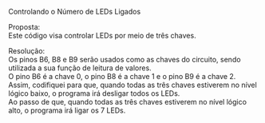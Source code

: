 Controlando o Número de LEDs Ligados

Proposta:      
Este código visa controlar LEDs por meio de três chaves.

Resolução:                                                                   
Os pinos B6, B8 e B9 serão usados como as chaves do circuito, sendo utilizada a sua função de leitura de valores.    
O pino B6 é a chave 0, o pino B8 é a chave 1 e o pino B9 é a chave 2.            
Assim, codifiquei para que, quando todas as três chaves estiverem no nível lógico baixo, o programa irá desligar todos os LEDs.          
Ao passo de que, quando todas as três chaves estiverem no nível lógico alto, o programa irá ligar os 7 LEDs.    
